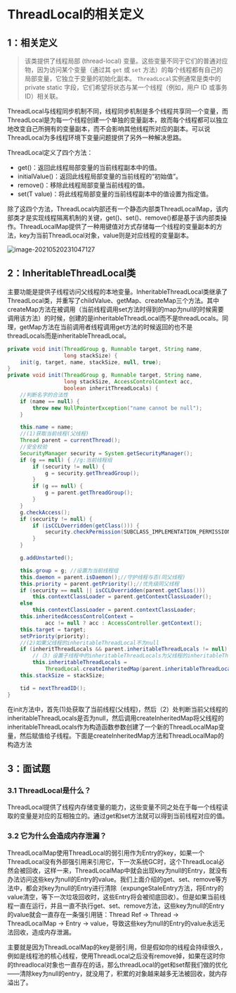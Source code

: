 #  ThreadLocal的相关定义

## 1：相关定义

> 该类提供了线程局部 (thread-local) 变量。这些变量不同于它们的普通对应物，因为访问某个变量（通过其 `get` 或 `set` 方法）的每个线程都有自己的局部变量，它独立于变量的初始化副本。 `ThreadLocal`实例通常是类中的 private static 字段，它们希望将状态与某一个线程（例如，用户 ID 或事务 ID）相关联。

​    ThreadLocal与线程同步机制不同，线程同步机制是多个线程共享同一个变量，而ThreadLocal是为每一个线程创建一个单独的变量副本，故而每个线程都可以独立地改变自己所拥有的变量副本，而不会影响其他线程所对应的副本。可以说ThreadLocal为多线程环境下变量问题提供了另外一种解决思路。

ThreadLocal定义了四个方法：

- get()：返回此线程局部变量的当前线程副本中的值。
- initialValue()：返回此线程局部变量的当前线程的“初始值”。
- remove()：移除此线程局部变量当前线程的值。
- set(T value)：将此线程局部变量的当前线程副本中的值设置为指定值。

​    除了这四个方法，ThreadLocal内部还有一个静态内部类ThreadLocalMap，该内部类才是实现线程隔离机制的关键，get()、set()、remove()都是基于该内部类操作。ThreadLocalMap提供了一种用键值对方式存储每一个线程的变量副本的方法，key为当前ThreadLocal对象，value则是对应线程的变量副本。

![image-20210520231047127](E:\study\images\image-20210520231047127.png)



## 2：InheritableThreadLocal类

​    主要功能是提供子线程访问父线程的本地变量。InheritableThreadLocal类继承了ThreadLocal类，并重写了childValue、getMap、createMap三个方法。其中createMap方法在被调用（当前线程调用set方法时得到的map为null的时候需要调用该方法）的时候，创建的是inheritableThreadLocal而不是threadLocals。同理，getMap方法在当前调用者线程调用get方法的时候返回的也不是threadLocals而是inheritableThreadLocal。

```java
private void init(ThreadGroup g, Runnable target, String name,
                  long stackSize) {
    init(g, target, name, stackSize, null, true);
}
private void init(ThreadGroup g, Runnable target, String name,
                  long stackSize, AccessControlContext acc,
                  boolean inheritThreadLocals) {
    //判断名字的合法性
    if (name == null) {
        throw new NullPointerException("name cannot be null");
    }

    this.name = name;
    //(1)获取当前线程(父线程)
    Thread parent = currentThread();
    //安全校验
    SecurityManager security = System.getSecurityManager();
    if (g == null) { //g:当前线程组
        if (security != null) {
            g = security.getThreadGroup();
        }
        if (g == null) {
            g = parent.getThreadGroup();
        }
    }
    g.checkAccess();
    if (security != null) {
        if (isCCLOverridden(getClass())) {
            security.checkPermission(SUBCLASS_IMPLEMENTATION_PERMISSION);
        }
    }

    g.addUnstarted();

    this.group = g; //设置为当前线程组
    this.daemon = parent.isDaemon();//守护线程与否(同父线程)
    this.priority = parent.getPriority();//优先级同父线程
    if (security == null || isCCLOverridden(parent.getClass()))
        this.contextClassLoader = parent.getContextClassLoader();
    else
        this.contextClassLoader = parent.contextClassLoader;
    this.inheritedAccessControlContext =
            acc != null ? acc : AccessController.getContext();
    this.target = target;
    setPriority(priority);
    //(2)如果父线程的inheritableThreadLocal不为null
    if (inheritThreadLocals && parent.inheritableThreadLocals != null)
        //（3）设置子线程中的inheritableThreadLocals为父线程的inheritableThreadLocals
        this.inheritableThreadLocals =
            ThreadLocal.createInheritedMap(parent.inheritableThreadLocals);
    this.stackSize = stackSize;

    tid = nextThreadID();
}
```

​    在init方法中，首先(1)处获取了当前线程(父线程)，然后（2）处判断当前父线程的inheritableThreadLocals是否为null，然后调用createInheritedMap将父线程的inheritableThreadLocals作为构造函数参数创建了一个新的ThreadLocalMap变量，然后赋值给子线程。下面是createInheritedMap方法和ThreadLocalMap的构造方法

## 3：面试题

### 3.1 ThreadLocal是什么？

​    ThreadLocal提供了线程内存储变量的能力，这些变量不同之处在于每一个线程读取的变量是对应的互相独立的。通过get和set方法就可以得到当前线程对应的值。

### 3.2 它为什么会造成内存泄漏？

​     ThreadLocalMap使用ThreadLocal的弱引用作为Entry的key，如果一个ThreadLocal没有外部强引用来引用它，下一次系统GC时，这个ThreadLocal必然会被回收，这样一来，ThreadLocalMap中就会出现key为null的Entry，就没有办法访问这些key为null的Entry的value。我们上面介绍的get、set、remove等方法中，都会对key为null的Entry进行清除（expungeStaleEntry方法，将Entry的value清空，等下一次垃圾回收时，这些Entry将会被彻底回收）。但是如果当前线程一直在运行，并且一直不执行get、set、remove方法，这些key为null的Entry的value就会一直存在一条强引用链：Thread Ref -> Thread -> ThreadLocalMap -> Entry -> value，导致这些key为null的Entry的value永远无法回收，造成内存泄漏。

​    主要就是因为ThreadLocalMap的key是弱引用，但是假如你的线程会持续很久，例如是线程池的核心线程，使用ThreadLocal之后没有remove掉，如果在这时你的threadlocal对象也一直存在的话，那么threadLocal的get和set帮我们做的优化——清除key为null的entry，就没用了，积累的对象越来越多无法被回收，就内存溢出了。